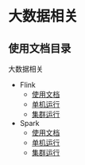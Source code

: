 # 大数据相关



## 使用文档目录

大数据相关

- Flink
    - [使用文档](/work/Ateng-Java/bigdata/flink-examples/)
    - [单机运行](/work/Ateng-Java/bigdata/flink-standalone/)
    - [集群运行](/work/Ateng-Java/bigdata/flink-cluster/)
- Spark
    - [使用文档](/work/Ateng-Java/bigdata/spark-examples/)
    - [单机运行](/work/Ateng-Java/bigdata/spark-standalone/)
    - [集群运行](/work/Ateng-Java/bigdata/spark-cluster/)
